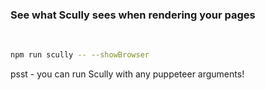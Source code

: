 ### See what Scully sees when rendering your pages

<br />

```bash
npm run scully -- --showBrowser
```

psst - you can run Scully with any puppeteer arguments! 
